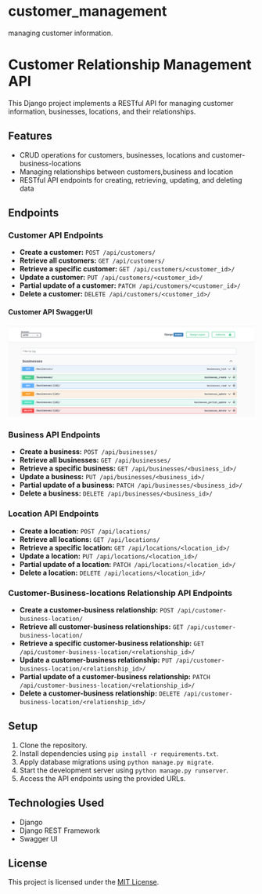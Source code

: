 # customer_management
managing customer information.
# Customer Relationship Management API

This Django project implements a RESTful API for managing customer information, businesses, locations, and their relationships.

## Features

- CRUD operations for customers, businesses, locations and customer-business-locations
- Managing relationships between customers,business and location
- RESTful API endpoints for creating, retrieving, updating, and deleting data

## Endpoints

### Customer API Endpoints

- **Create a customer:** `POST /api/customers/`
- **Retrieve all customers:** `GET /api/customers/`
- **Retrieve a specific customer:** `GET /api/customers/<customer_id>/`
- **Update a customer:** `PUT /api/customers/<customer_id>/`
- **Partial update of a customer:** `PATCH /api/customers/<customer_id>/`
- **Delete a customer:** `DELETE /api/customers/<customer_id>/`

#### Customer API SwaggerUI
![Swagger Documentation](https://github.com/evantoh/customer_management/blob/main/static/images/business-swagger.png)


### Business API Endpoints

- **Create a business:** `POST /api/businesses/`
- **Retrieve all businesses:** `GET /api/businesses/`
- **Retrieve a specific business:** `GET /api/businesses/<business_id>/`
- **Update a business:** `PUT /api/businesses/<business_id>/`
- **Partial update of a business:** `PATCH /api/businesses/<business_id>/`
- **Delete a business:** `DELETE /api/businesses/<business_id>/`

### Location API Endpoints

- **Create a location:** `POST /api/locations/`
- **Retrieve all locations:** `GET /api/locations/`
- **Retrieve a specific location:** `GET /api/locations/<location_id>/`
- **Update a location:** `PUT /api/locations/<location_id>/`
- **Partial update of a location:** `PATCH /api/locations/<location_id>/`
- **Delete a location:** `DELETE /api/locations/<location_id>/`

### Customer-Business-locations Relationship API Endpoints

- **Create a customer-business relationship:** `POST /api/customer-business-location/`
- **Retrieve all customer-business relationships:** `GET /api/customer-business-location/`
- **Retrieve a specific customer-business relationship:** `GET /api/customer-business-location/<relationship_id>/`
- **Update a customer-business relationship:** `PUT /api/customer-business-location/<relationship_id>/`
- **Partial update of a customer-business relationship:** `PATCH /api/customer-business-location/<relationship_id>/`
- **Delete a customer-business relationship:** `DELETE /api/customer-business-location/<relationship_id>/`

## Setup

1. Clone the repository.
2. Install dependencies using `pip install -r requirements.txt`.
3. Apply database migrations using `python manage.py migrate`.
4. Start the development server using `python manage.py runserver`.
5. Access the API endpoints using the provided URLs.

## Technologies Used

- Django
- Django REST Framework
- Swagger UI

## License

This project is licensed under the [MIT License](LICENSE).

